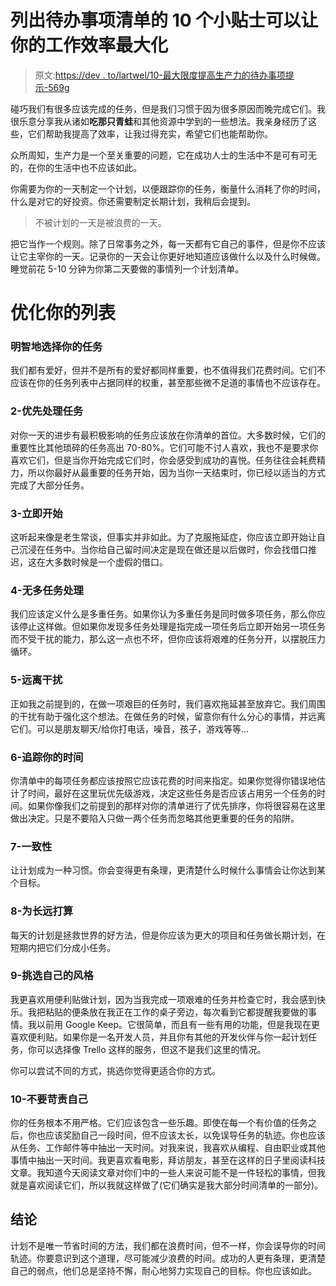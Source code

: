 # 列出待办事项清单的 10 个小贴士可以让你的工作效率最大化

> 原文:[https://dev . to/lartwel/10-最大限度提高生产力的待办事项提示-569g](https://dev.to/lartwel/10-tips-on-making-to-do-lists-that-will-maximize-your-productivity-569g)

碰巧我们有很多应该完成的任务，但是我们习惯于因为很多原因而晚完成它们。我很乐意分享我从诸如**吃那只青蛙**和其他资源中学到的一些想法。我亲身经历了这些，它们帮助我提高了效率，让我过得充实，希望它们也能帮助你。

众所周知，生产力是一个至关重要的问题，它在成功人士的生活中不是可有可无的，在你的生活中也不应该如此。

你需要为你的一天制定一个计划，以便跟踪你的任务，衡量什么消耗了你的时间，什么是对它的好投资。你还需要制定长期计划，我稍后会提到。

> 不被计划的一天是被浪费的一天。

把它当作一个规则。除了日常事务之外，每一天都有它自己的事件，但是你不应该让它主宰你的一天。记录你的一天会让你更好地知道应该做什么以及什么时候做。睡觉前花 5-10 分钟为你第二天要做的事情列一个计划清单。

# [](#optimize-your-list)优化你的列表

### 明智地选择你的任务

我们都有爱好，但并不是所有的爱好都同样重要，也不值得我们花费时间。它们不应该在你的任务列表中占据同样的权重，甚至那些微不足道的事情也不应该存在。

### [](#2-prioritize-tasks)2-优先处理任务

对你一天的进步有最积极影响的任务应该放在你清单的首位。大多数时候，它们的重要性比其他琐碎的任务高出 70-80%。它们可能不讨人喜欢，我也不是要求你喜欢它们，但是当你开始完成它们时，你会感受到成功的喜悦。任务往往会耗费精力，所以你最好从最重要的任务开始，因为当你一天结束时，你已经以适当的方式完成了大部分任务。

### [](#3-begin-immediately)3-立即开始

这听起来像是老生常谈，但事实并非如此。为了克服拖延症，你应该立即开始让自己沉浸在任务中。当你给自己留时间决定是现在做还是以后做时，你会找借口推迟，这在大多数时候是一个虚假的借口。

### [](#4-no-multitasking)4-无多任务处理

我们应该定义什么是多重任务。如果你认为多重任务是同时做多项任务，那么你应该停止这样做。但如果你发现多任务处理是指完成一项任务后立即开始另一项任务而不受干扰的能力，那么这一点也不坏，但你应该将艰难的任务分开，以摆脱压力循环。

### [](#5-keep-away-of-distraction)5-远离干扰

正如我之前提到的，在做一项艰巨的任务时，我们喜欢拖延甚至放弃它。我们周围的干扰有助于强化这个想法。在做任务的时候，留意你有什么分心的事情，并远离它们。可以是朋友聊天/给你打电话，噪音，孩子，游戏等等…

### [](#6-track-your-time)6-追踪你的时间

你清单中的每项任务都应该按照它应该花费的时间来指定。如果你觉得你错误地估计了时间，最好在这里玩优先级游戏，决定这些任务是否应该占用另一个任务的时间。如果你像我们之前提到的那样对你的清单进行了优先排序，你将很容易在这里做出决定。只是不要陷入只做一两个任务而忽略其他更重要的任务的陷阱。

### [](#7-consistency)7-一致性

让计划成为一种习惯。你会变得更有条理，更清楚什么时候什么事情会让你达到某个目标。

### [](#8-plan-for-the-longterm-too)8-为长远打算

每天的计划是拯救世界的好方法，但是你应该为更大的项目和任务做长期计划，在短期内把它们分成小任务。

### [](#9-pick-your-own-style)9-挑选自己的风格

我更喜欢用便利贴做计划，因为当我完成一项艰难的任务并检查它时，我会感到快乐。我把粘贴的便条放在我正在工作的桌子旁边，每次看到它都提醒我要做的事情。我以前用 Google Keep。它很简单，而且有一些有用的功能，但是我现在更喜欢便利贴。如果你是一名开发人员，并且你有其他的开发伙伴与你一起计划任务，你可以选择像 Trello 这样的服务，但这不是我们这里的情况。

你可以尝试不同的方式，挑选你觉得更适合你的方式。

### [](#10-dont-be-hard-on-yourself)10-不要苛责自己

你的任务根本不用严格。它们应该包含一些乐趣。即使在每一个有价值的任务之后，你也应该奖励自己一段时间，但不应该太长，以免误导任务的轨迹。你也应该从任务、工作邮件等中抽出一天时间。对我来说，我喜欢从编程、自由职业或其他事情中抽出一天时间。我更喜欢看电影，拜访朋友，甚至在这样的日子里阅读科技文章。我知道今天阅读文章对你们中的一些人来说可能不是一件轻松的事情，但我就是喜欢阅读它们，所以我就这样做了(它们确实是我大部分时间清单的一部分)。

## [](#conclusion)结论

计划不是唯一节省时间的方法，我们都在浪费时间，但不一样，你会误导你的时间轨迹。你要意识到这个道理，尽可能减少浪费的时间。成功的人更有条理，更清楚自己的弱点，他们总是坚持不懈，耐心地努力实现自己的目标。你也应该如此。